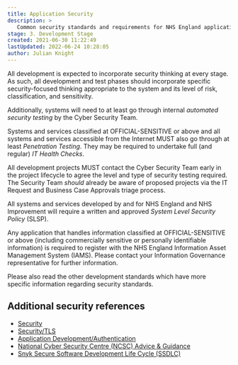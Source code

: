 ```yaml
---
title: Application Security
description: >
   Common security standards and requirements for NHS England applications.
stage: 3. Development Stage
created: 2021-06-30 11:22:49
lastUpdated: 2022-06-24 10:28:05
author: Julian Knight
---
```


All development is expected to incorporate security thinking at every stage. As such, all development and test phases should incorporate specific security-focused thinking appropriate to the system and its level of risk, classification, and sensitivity.

Additionally, systems will need to at least go through internal _automated security testing_ by the Cyber Security Team.

Systems and services classified at OFFICIAL-SENSITIVE or above and all systems and services accessible from the Internet MUST also go through at least _Penetration Testing_. They may be required to undertake full (and regular) _IT Health Checks_.

All development projects MUST contact the Cyber Security Team early in the project lifecycle to agree the level and type of security testing required. The Security Team _should_ already be aware of proposed projects via the IT Request and Business Case Approvals triage process.

All systems and services developed by and for NHS England and NHS Improvement will require a written and approved _System Level Security Policy_ (SLSP).

Any application that handles information classified at OFFICIAL-SENSITIVE or above (including commercially sensitive or personally identifiable information) is required to register with the NHS England Information Asset Management System (IAMS). Please contact your Information Governance representative for further information.

Please also read the other development standards which have more specific information regarding security standards.

## Additional security references

* [Security](security/readme.md)
* [Security/TLS](security/tls.md)
* [Application Development/Authentication](application-development/common-dev/authentication)
* [National Cyber Security Centre (NCSC) Advice & Guidance](https://www.ncsc.gov.uk/section/advice-guidance/all-topics)
* [Snyk Secure Software Development Life Cycle (SSDLC)](https://snyk.io/wp-content/uploads/ssdlc-2.png)


